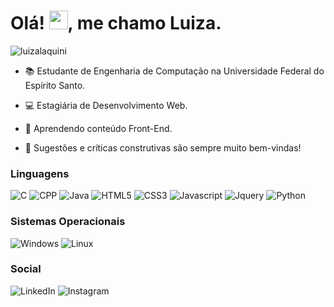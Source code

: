  <h1>Olá! <img src="https://raw.githubusercontent.com/kaueMarques/kaueMarques/master/hi.gif" width="30px">, me chamo Luiza.</h1>

 <p align="left"> <img src="https://komarev.com/ghpvc/?username=luizalaquini&style=flat-square&color=blueviolet" alt="luizalaquini" /> </p>

 - 📚 Estudante de Engenharia de Computação na Universidade Federal do Espírito Santo.

 - 💻 Estagiária de Desenvolvimento Web.

 - 🌱 Aprendendo conteúdo Front-End.

 - 💬 Sugestões e críticas construtivas são sempre muito bem-vindas!

 ### Linguagens
 ![C](https://img.shields.io/badge/C-00599C?style=for-the-badge&logo=c&logoColor=white)
 ![CPP](https://img.shields.io/badge/C%2B%2B-00599C?style=for-the-badge&logo=c%2B%2B&logoColor=white)
 ![Java](https://img.shields.io/badge/Java-DC322F?style=for-the-badge&logo=java&logoColor=white)
 ![HTML5](https://img.shields.io/badge/HTML5-E34F26?style=for-the-badge&logo=html5&logoColor=white)
 ![CSS3](https://img.shields.io/badge/CSS3-1572B6?style=for-the-badge&logo=css3&logoColor=white)
 ![Javascript](https://img.shields.io/badge/JavaScript-F7DF1E?style=for-the-badge&logo=javascript&logoColor=black)
 ![Jquery](https://img.shields.io/badge/jQuery-0769AD?style=for-the-badge&logo=jquery&logoColor=white)
 ![Python](https://img.shields.io/badge/Python-3776AB?style=for-the-badge&logo=python&logoColor=white)

 ### Sistemas Operacionais
 ![Windows](https://img.shields.io/badge/Windows-017AD7?style=for-the-badge&logo=windows&logoColor=white)
 ![Linux](https://img.shields.io/badge/Linux-E34F26?style=for-the-badge&logo=linux&logoColor=black)

 ### Social
 ![LinkedIn](https://img.shields.io/badge/LinkedIn-0077B5?style=for-the-badge&logo=linkedin&logoColor=white)
 ![Instagram](https://img.shields.io/badge/Instagram-E4405F?style=for-the-badge&logo=instagram&logoColor=white) 
